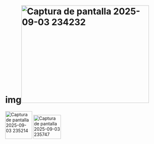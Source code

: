 # img<img width="404" height="309" alt="Captura de pantalla 2025-09-03 234232" src="https://github.com/user-attachments/assets/8f861d44-870d-4eb6-9edd-0319fa80149a" />
<img width="85" height="88" alt="Captura de pantalla 2025-09-03 235214" src="https://github.com/user-attachments/assets/e1291266-42a6-48b7-8579-c76ed3f8bf19" />

<img width="87" height="76" alt="Captura de pantalla 2025-09-03 235747" src="https://github.com/user-attachments/assets/4d0646cb-22fc-4fb4-a2d5-38337deaf16a" />
